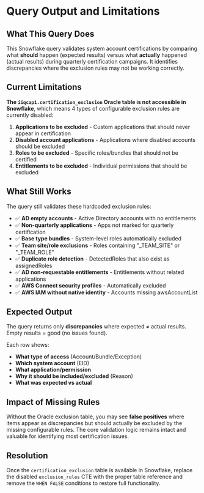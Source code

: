 # Query Output and Limitations

## What This Query Does
This Snowflake query validates system account certifications by comparing what **should** happen (expected results) versus what **actually** happened (actual results) during quarterly certification campaigns. It identifies discrepancies where the exclusion rules may not be working correctly.

## Current Limitations
**The `iiqcap1.certification_exclusion` Oracle table is not accessible in Snowflake**, which means 4 types of configurable exclusion rules are currently disabled:

1. **Applications to be excluded** - Custom applications that should never appear in certification
2. **Disabled account applications** - Applications where disabled accounts should be excluded
3. **Roles to be excluded** - Specific roles/bundles that should not be certified
4. **Entitlements to be excluded** - Individual permissions that should be excluded

## What Still Works
The query still validates these hardcoded exclusion rules:
- ✅ **AD empty accounts** - Active Directory accounts with no entitlements
- ✅ **Non-quarterly applications** - Apps not marked for quarterly certification  
- ✅ **Base type bundles** - System-level roles automatically excluded
- ✅ **Team site/role exclusions** - Roles containing "_TEAM_SITE" or "_TEAM_ROLE"
- ✅ **Duplicate role detection** - DetectedRoles that also exist as assignedRoles
- ✅ **AD non-requestable entitlements** - Entitlements without related applications
- ✅ **AWS Connect security profiles** - Automatically excluded
- ✅ **AWS IAM without native identity** - Accounts missing awsAccountList

## Expected Output
The query returns only **discrepancies** where expected ≠ actual results. Empty results = good (no issues found).

Each row shows:
- **What type of access** (Account/Bundle/Exception)
- **Which system account** (EID)
- **What application/permission**
- **Why it should be included/excluded** (Reason)
- **What was expected vs actual**

## Impact of Missing Rules
Without the Oracle exclusion table, you may see **false positives** where items appear as discrepancies but should actually be excluded by the missing configurable rules. The core validation logic remains intact and valuable for identifying most certification issues.

## Resolution
Once the `certification_exclusion` table is available in Snowflake, replace the disabled `exclusion_rules` CTE with the proper table reference and remove the `WHEN FALSE` conditions to restore full functionality.